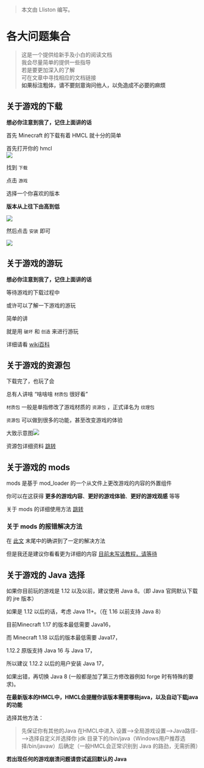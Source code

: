 > 本文由 LIiston 编写。

# 各大问题集合

> 这是一个提供给新手及小白的阅读文档  
> 我会尽量简单的提供一些指导  
> 若是要更加深入的了解  
> 可在文章中寻找相应的文档链接  
> __如果标注粗体，请不要刻意询问他人，以免造成不必要的麻烦__

## 关于游戏的下载
__想必你注意到我了，记住上面讲的话__

首先 Minecraft 的下载有着 HMCL 就十分的简单  

首先打开你的 hmcl   
![](assets/img/docs/about-questions/img.png)

找到 `下载`  

点击 `游戏`  

选择一个你喜欢的版本  

__版本从上往下由高到低__  

![](assets/img/docs/about-questions/img2.png)

然后点击 `安装` 即可

![](assets/img/docs/about-questions/img3.png)

## 关于游戏的游玩
__想必你注意到我了，记住上面讲的话__  

等待游戏的下载过程中    

或许可以了解一下游戏的游玩  

简单的讲

就是用 `破坏` 和 `创造` 来进行游玩

详细请看 [wiki百科](https://minecraft.fandom.com/zh/wiki/%E6%95%99%E7%A8%8B/%E6%96%B0%E6%89%8B%E6%89%8B%E5%86%8C)

## 关于游戏的资源包

下载完了，也玩了会  

总有人讲啥 “啥啥啥 `材质包` 很好看”  

`材质包` 一般是单指修改了游戏材质的 `资源包` ，正式译名为 `纹理包`

`资源包` 可以做到很多的功能，甚至改变游戏的体验

大致示意图![](assets/img/docs/about-questions/img4.jpg)

资源包详细资料   [跳转](https://minecraft.fandom.com/zh/wiki/%E8%B5%84%E6%BA%90%E5%8C%85)

## 关于游戏的 mods 

mods 是基于 mod_loader 的一个从文件上更改游戏的内容的外置组件  

你可以在这获得 __更多的游戏内容__、__更好的游戏体验__、__更好的游戏观感__ 等等

关于 mods 的详细使用方法 [跳转](auto-installing.md)

### 关于 mods 的报错解决方法

在 [此文](auto-installing.md#%E5%AE%89%E8%A3%85mod%E5%90%8E%E6%B8%B8%E6%88%8F%E6%8A%A5%E9%94%99%E6%97%A0%E6%B3%95%E5%90%AF%E5%8A%A8) 末尾中的确讲到了一定的解决方法

但是我还是建议你看看更为详细的内容 [目前未写该教程，请等待](#)

## 关于游戏的 Java 选择

如果你目前玩的游戏是 1.12 以及以前，建议使用 Java 8。（即 Java 官网默认下载的 jre 版本）

如果是 1.12 以后的话，考虑 Java 11+。（在 1.16 以前支持 Java 8）

目前Minecraft 1.17 的版本最低需要 Java16，

而 Minecraft 1.18 以后的版本最低需要 Java17，

1.12.2 原版支持 Java 16 与 Java 17，

所以建议 1.12.2 以后的用户安装 Java 17，

如果出错，再切换 Java 8 (一般都是加了第三方修改器例如 forge 时有特殊的要求)。

**在最新版本的HMCL中，HMCL会提醒你该版本需要哪些java，以及自动下载java的功能**

选择其他方法：
> 先保证你有其他的Java
> 在HMCL中进入 设置-->全局游戏设置-->Java路径--->选择自定义并选择你 jdk 目录下的/bin/java（Windows用户推荐选择/bin/javaw）后确定（一般HMCL会正常识别到 Java 的路劲，无需折腾）

__若出现任何的游戏崩溃问题请尝试返回默认的 Java__
